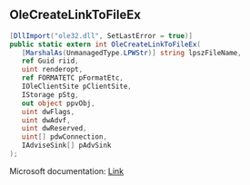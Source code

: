 ## OleCreateLinkToFileEx

```csharp
[DllImport("ole32.dll", SetLastError = true)]
public static extern int OleCreateLinkToFileEx(
   [MarshalAs(UnmanagedType.LPWStr)] string lpszFileName,
   ref Guid riid,
   uint renderopt,
   ref FORMATETC pFormatEtc,
   IOleClientSite pClientSite,
   IStorage pStg,
   out object ppvObj,
   uint dwFlags,
   uint dwAdvf,
   uint dwReserved,
   uint[] pdwConnection,
   IAdviseSink[] pAdvSink
);
```

Microsoft documentation: [Link](https://docs.microsoft.com/en-us/windows/win32/api/ole2/nf-ole2-olecreatelinktofileex)
